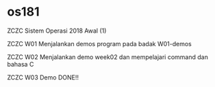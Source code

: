 # os181
ZCZC Sistem Operasi 2018 Awal (1)

ZCZC W01 Menjalankan demos program pada badak W01-demos

ZCZC W02 Menjalankan demo week02 dan mempelajari command dan bahasa C

ZCZC W03 Demo DONE!!
